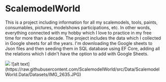 <div>

# ScalemodelWorld

This is a project including information for all my scalemodels, tools, paints, consumables, pictures, modelshows participations, etc. In other words, everything connected with my hobby which I love to practice in my free time for more than a decade. The project includes the data which I collected in Google sheets for all the years. I'm downloading the Google sheets to Json files and then seeding them in SQL database using EF Core, adding all the relations which I didn't have the option to add with Google Sheets.

<img src="https://raw.githubusercontent.com/ScalemodelWorld/src/Data/ScalemodelWorld.Data/Datasets/IMG_2635.JPG">
![alt text](https://raw.githubusercontent.com/ScalemodelWorld/src/Data/ScalemodelWorld.Data/Datasets/IMG_2635.JPG)
</div>
